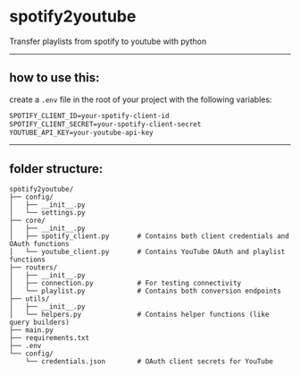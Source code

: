# spotify2youtube
Transfer playlists from spotify to youtube with python

---

## how to use this:
create a `.env` file in the root of your project with the following variables:

```txt
SPOTIFY_CLIENT_ID=your-spotify-client-id
SPOTIFY_CLIENT_SECRET=your-spotify-client-secret
YOUTUBE_API_KEY=your-youtube-api-key
```

---

## folder structure:
```
spotify2youtube/
├── config/
│   ├── __init__.py
│   └── settings.py
├── core/
│   ├── __init__.py
│   ├── spotify_client.py       # Contains both client credentials and OAuth functions
│   └── youtube_client.py       # Contains YouTube OAuth and playlist functions
├── routers/
│   ├── __init__.py
│   ├── connection.py           # For testing connectivity
│   └── playlist.py             # Contains both conversion endpoints
├── utils/
│   ├── __init__.py
│   └── helpers.py              # Contains helper functions (like query builders)
├── main.py
├── requirements.txt
├── .env
└── config/
    └── credentials.json        # OAuth client secrets for YouTube
```